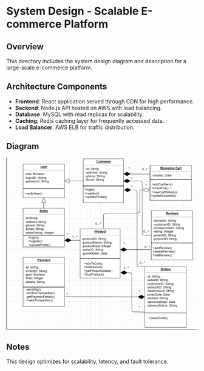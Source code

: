 # System Design - Scalable E-commerce Platform


## Overview
This directory includes the system design diagram and description for a large-scale e-commerce platform.


## Architecture Components
- **Frontend**: React application served through CDN for high performance.
- **Backend**: Node.js API hosted on AWS with load balancing.
- **Database**: MySQL with read replicas for scalability.
- **Caching**: Redis caching layer for frequently accessed data.
- **Load Balancer**: AWS ELB for traffic distribution.


## Diagram
![System Design Diagram](system-design-diagram.png)


## Notes
This design optimizes for scalability, latency, and fault tolerance.


